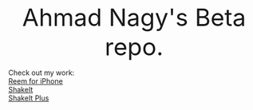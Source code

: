 <center><font size="9">Ahmad Nagy's Beta repo.</font></center> 

Check out my work:
  <br>
  <a href="http://cydia.saurik.com/package/com.macciti.reemforiphone/">Reem for iPhone</a>
  <br>
  <a href="http://cydia.saurik.com/package/com.macciti.shakeit/">ShakeIt</a>
  <br>
  <a href="http://cydia.saurik.com/package/com.macciti.shakeitplus/">ShakeIt Plus</a>